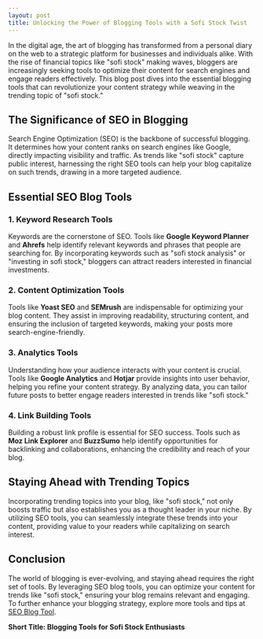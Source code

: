 ```yaml
---
layout: post
title: Unlocking the Power of Blogging Tools with a Sofi Stock Twist
---
```



In the digital age, the art of blogging has transformed from a personal diary on the web to a strategic platform for businesses and individuals alike. With the rise of financial topics like "sofi stock" making waves, bloggers are increasingly seeking tools to optimize their content for search engines and engage readers effectively. This blog post dives into the essential blogging tools that can revolutionize your content strategy while weaving in the trending topic of "sofi stock."

## The Significance of SEO in Blogging

Search Engine Optimization (SEO) is the backbone of successful blogging. It determines how your content ranks on search engines like Google, directly impacting visibility and traffic. As trends like "sofi stock" capture public interest, harnessing the right SEO tools can help your blog capitalize on such trends, drawing in a more targeted audience.

## Essential SEO Blog Tools

### 1. **Keyword Research Tools**

Keywords are the cornerstone of SEO. Tools like **Google Keyword Planner** and **Ahrefs** help identify relevant keywords and phrases that people are searching for. By incorporating keywords such as "sofi stock analysis" or "investing in sofi stock," bloggers can attract readers interested in financial investments.

### 2. **Content Optimization Tools**

Tools like **Yoast SEO** and **SEMrush** are indispensable for optimizing your blog content. They assist in improving readability, structuring content, and ensuring the inclusion of targeted keywords, making your posts more search-engine-friendly.

### 3. **Analytics Tools**

Understanding how your audience interacts with your content is crucial. Tools like **Google Analytics** and **Hotjar** provide insights into user behavior, helping you refine your content strategy. By analyzing data, you can tailor future posts to better engage readers interested in trends like "sofi stock."

### 4. **Link Building Tools**

Building a robust link profile is essential for SEO success. Tools such as **Moz Link Explorer** and **BuzzSumo** help identify opportunities for backlinking and collaborations, enhancing the credibility and reach of your blog.

## Staying Ahead with Trending Topics

Incorporating trending topics into your blog, like "sofi stock," not only boosts traffic but also establishes you as a thought leader in your niche. By utilizing SEO tools, you can seamlessly integrate these trends into your content, providing value to your readers while capitalizing on search interest.

## Conclusion

The world of blogging is ever-evolving, and staying ahead requires the right set of tools. By leveraging SEO blog tools, you can optimize your content for trends like "sofi stock," ensuring your blog remains relevant and engaging. To further enhance your blogging strategy, explore more tools and tips at [SEO Blog Tool](https://seoblogtool.com/).

**Short Title: Blogging Tools for Sofi Stock Enthusiasts**